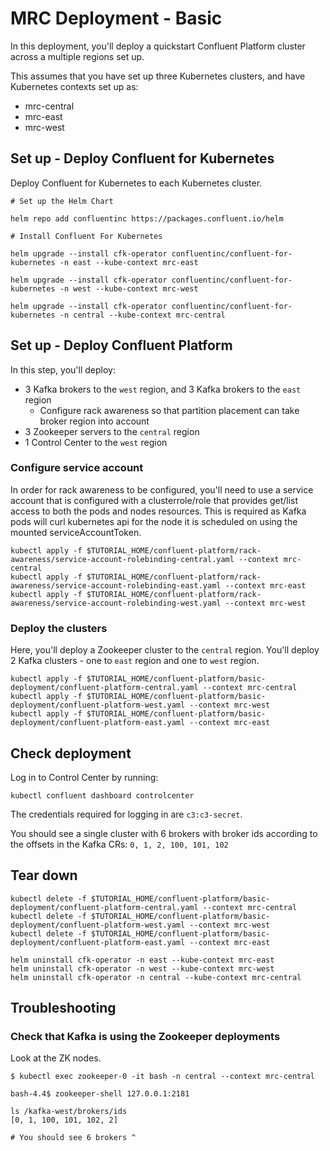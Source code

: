 # MRC Deployment - Basic

In this deployment, you'll deploy a quickstart Confluent Platform cluster across a multiple regions set up.

This assumes that you have set up three Kubernetes clusters, and have Kubernetes contexts set up as:
- mrc-central
- mrc-east
- mrc-west

## Set up - Deploy Confluent for Kubernetes

Deploy Confluent for Kubernetes to each Kubernetes cluster.

```
# Set up the Helm Chart

helm repo add confluentinc https://packages.confluent.io/helm

# Install Confluent For Kubernetes

helm upgrade --install cfk-operator confluentinc/confluent-for-kubernetes -n east --kube-context mrc-east

helm upgrade --install cfk-operator confluentinc/confluent-for-kubernetes -n west --kube-context mrc-west

helm upgrade --install cfk-operator confluentinc/confluent-for-kubernetes -n central --kube-context mrc-central
```

## Set up - Deploy Confluent Platform

In this step, you'll deploy:
- 3 Kafka brokers to the `west` region, and 3 Kafka brokers to the `east` region
  - Configure rack awareness so that partition placement can take broker region into account
- 3 Zookeeper servers to the `central` region
- 1 Control Center to the `west` region

### Configure service account

In order for rack awareness to be configured, you'll need to use a service account that is configured with a clusterrole/role that provides get/list access to both the pods and nodes resources. This is required as Kafka pods will curl kubernetes api for the node it is scheduled on using the mounted serviceAccountToken.

```
kubectl apply -f $TUTORIAL_HOME/confluent-platform/rack-awareness/service-account-rolebinding-central.yaml --context mrc-central
kubectl apply -f $TUTORIAL_HOME/confluent-platform/rack-awareness/service-account-rolebinding-east.yaml --context mrc-east
kubectl apply -f $TUTORIAL_HOME/confluent-platform/rack-awareness/service-account-rolebinding-west.yaml --context mrc-west
```

### Deploy the clusters

Here, you'll deploy a Zookeeper cluster to the `central` region.
You'll deploy 2 Kafka clusters - one to `east` region and one to `west` region.

```
kubectl apply -f $TUTORIAL_HOME/confluent-platform/basic-deployment/confluent-platform-central.yaml --context mrc-central
kubectl apply -f $TUTORIAL_HOME/confluent-platform/basic-deployment/confluent-platform-west.yaml --context mrc-west
kubectl apply -f $TUTORIAL_HOME/confluent-platform/basic-deployment/confluent-platform-east.yaml --context mrc-east
```

## Check deployment
Log in to Control Center by running:
```
kubectl confluent dashboard controlcenter
```
The credentials required for logging in are `c3:c3-secret`.

You should see a single cluster with 6 brokers with broker ids according to the offsets in the Kafka CRs: `0, 1, 2, 100, 101, 102`

## Tear down

```
kubectl delete -f $TUTORIAL_HOME/confluent-platform/basic-deployment/confluent-platform-central.yaml --context mrc-central
kubectl delete -f $TUTORIAL_HOME/confluent-platform/basic-deployment/confluent-platform-west.yaml --context mrc-west
kubectl delete -f $TUTORIAL_HOME/confluent-platform/basic-deployment/confluent-platform-east.yaml --context mrc-east

helm uninstall cfk-operator -n east --kube-context mrc-east
helm uninstall cfk-operator -n west --kube-context mrc-west
helm uninstall cfk-operator -n central --kube-context mrc-central
```


## Troubleshooting

### Check that Kafka is using the Zookeeper deployments

Look at the ZK nodes.

```
$ kubectl exec zookeeper-0 -it bash -n central --context mrc-central

bash-4.4$ zookeeper-shell 127.0.0.1:2181

ls /kafka-west/brokers/ids
[0, 1, 100, 101, 102, 2]

# You should see 6 brokers ^
```
